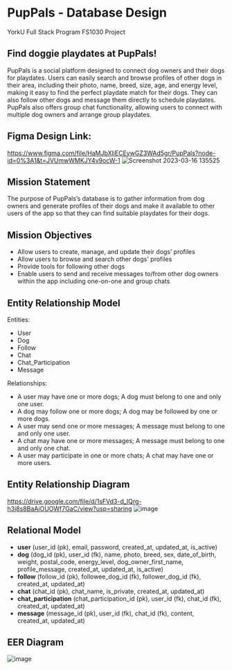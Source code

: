 # PupPals - Database Design
YorkU Full Stack Program FS1030 Project

## Find doggie playdates at PupPals!
PupPals is a social platform designed to connect dog owners and their dogs for playdates. Users can easily search and browse profiles of other dogs in their area, including their photo, name, breed, size, age, and energy level, making it easy to find the perfect playdate match for their dogs. They can also follow other dogs and message them directly to schedule playdates. PupPals also offers group chat functionality, allowing users to connect with multiple dog owners and arrange group playdates.

## Figma Design Link:
https://www.figma.com/file/HaMJbXliECEywGZ3WAd5gr/PupPals?node-id=0%3A1&t=JVUmwWMKJY4v9ocW-1
![Screenshot 2023-03-16 135525](https://user-images.githubusercontent.com/76071382/227738179-431f3161-f2de-4acd-b769-636fcacbcc51.png)

## Mission Statement
The purpose of PupPals’s database is to gather information from dog owners and generate profiles of their dogs and make it available to other users of the app so that they can find suitable playdates for their dogs.

## Mission Objectives
- Allow users to create, manage, and update their dogs’ profiles
- Allow users to browse and search other dogs' profiles
- Provide tools for following other dogs
- Enable users to send and receive messages to/from other dog owners within the app including one-on-one and group chats

## Entity Relationship Model
Entities:
- User
- Dog
- Follow
- Chat
- Chat_Participation
- Message

Relationships:
- A user may have one or more dogs; A dog must belong to one and only one user.
- A dog may follow one or more dogs; A dog may be followed by one or more dogs.
- A user may send one or more messages; A message must belong to one and only one user.
- A chat may have one or more messages; A message must belong to one and only one chat.
- A user may participate in one or more chats; A chat may have one or more users.

## Entity Relationship Diagram
https://drive.google.com/file/d/1sFVd3-d_lQrg-h3j8s8BaAiOUOWf7GaC/view?usp=sharing
![image](https://github.com/kellywslee/PupPals_DB/assets/76071382/f4d98530-b18d-44ee-9b32-7a2098e519f9)



## Relational Model
- **user** (user_id (pk), email, password, created_at, updated_at, is_active)
- **dog** (dog_id (pk), user_id (fk), name, photo, breed, sex, date_of_birth, weight, postal_code, energy_level, dog_owner_first_name, profile_message, created_at, updated_at, is_active)
- **follow** (follow_id (pk), followee_dog_id (fk), follower_dog_id (fk), created_at, updated_at)
- **chat** (chat_id (pk), chat_name, is_private, created_at, updated_at)
- **chat_participation** (chat_participation_id (pk), user_id (fk), chat_id (fk), created_at, updated_at)
- **message** (message_id (pk), user_id (fk), chat_id (fk), content, created_at, updated_at)

## EER Diagram
![image](https://user-images.githubusercontent.com/76071382/230810007-ce518b15-5cb3-4ec8-afb3-3424e0ba2f76.png)



